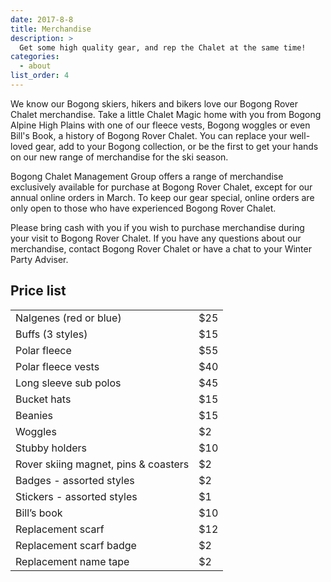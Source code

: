 ```yaml
---
date: 2017-8-8
title: Merchandise
description: >
  Get some high quality gear, and rep the Chalet at the same time!
categories:
  - about
list_order: 4
---
```


We know our Bogong skiers, hikers and bikers love our Bogong Rover Chalet
merchandise. Take a little Chalet Magic home with you from Bogong Alpine High
Plains with one of our fleece vests, Bogong woggles or even Bill's Book, a
history of Bogong Rover Chalet. You can replace your well-loved gear, add to
your Bogong collection, or be the first to get your hands on our new range of
merchandise for the ski season.

Bogong Chalet Management Group offers a range of merchandise exclusively
available for purchase at Bogong Rover Chalet, except for our annual online
orders in March. To keep our gear special, online orders are only open to those
who have experienced Bogong Rover Chalet.

Please bring cash with you if you wish to purchase merchandise during your visit
to Bogong Rover Chalet.  If you have any questions about our merchandise,
contact Bogong Rover Chalet or have a chat to your Winter Party Adviser.

## Price list

<table>
<tr>
<td style="min-width: 160px;">Nalgenes (red or blue)</td>
<td>$25</td>
</tr>
<tr>
<td style="min-width: 160px;">Buffs (3 styles)</td>
<td>$15</td>
</tr>
<tr>
<td style="min-width: 160px;">Polar fleece</td>
<td>$55</td>
</tr>
<tr>
<td style="min-width: 160px;">Polar fleece vests</td>
<td>$40</td>
</tr>
<tr>
<td>Long sleeve sub polos</td>
<td>$45</td>
</tr>
<tr>
<td>Bucket hats</td>
<td>$15</td>
</tr>
<tr>
<td>Beanies</td>
<td>$15</td>
</tr>
<tr>
<td>Woggles</td>
<td>$2</td>
</tr>
<tr>
<td>Stubby holders</td>
<td>$10</td>
</tr>
<tr>
<td>Rover skiing magnet, pins & coasters</td>
<td>$2</td>
</tr>
<tr>
<td>Badges - assorted styles</td>
<td>$2</td>
</tr>
<tr>
<td>Stickers - assorted styles</td>
<td>$1</td>
</tr>
<tr>
<td>Bill&#8217;s book</td>
<td>$10</td>
</tr>
<tr>
<td>Replacement scarf</td>
<td>$12</td>
</tr>
<tr>
<td>Replacement scarf badge</td>
<td>$2</td>
</tr>
<tr>
<td>Replacement name tape</td>
<td>$2</td>
</tr>
</table>
